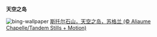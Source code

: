 
**天空之岛**

![bing-wallpaper](https://www.bing.com/th?id=OHR.StorrRocks_ZH-CN4956679462_1920x1080.jpg)
[斯托尔石山，天空之岛，苏格兰 (© Aliaume Chapelle/Tandem Stills + Motion)](https://www.bing.com/search?q=%E8%8B%8F%E6%A0%BC%E5%85%B0%E5%A4%A9%E7%A9%BA%E4%B9%8B%E5%B2%9B&amp;form=hpcapt&amp;mkt=zh-cn)
  